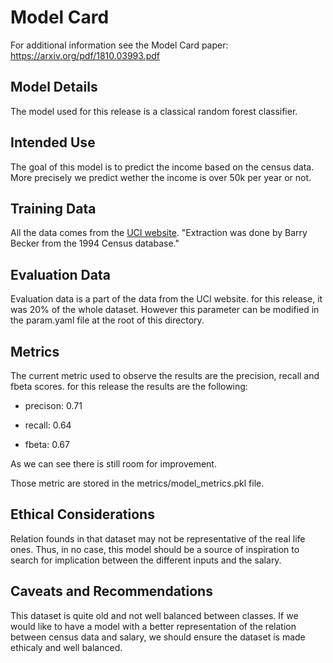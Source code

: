 # Model Card

For additional information see the Model Card paper: https://arxiv.org/pdf/1810.03993.pdf

## Model Details

The model used for this release is a classical random forest classifier.

## Intended Use

The goal of this model is to predict the income based on the census data. 
More precisely we predict wether the income is over 50k per year or not.

## Training Data

All the data comes from the [UCI website](https://archive.ics.uci.edu/ml/datasets/census+income).
"Extraction was done by Barry Becker from the 1994 Census database."

## Evaluation Data

Evaluation data is a part of the data from the UCI website. for this release, it was 20% of the whole dataset. However this parameter can  be modified in the param.yaml file at the root of this directory.

## Metrics
The current metric used to observe the results are the precision, recall and fbeta scores.
for this release the results are the following:

- precison: 0.71

- recall: 0.64

- fbeta: 0.67

As we can see there is still room for improvement.

Those metric are stored in the metrics/model_metrics.pkl file.

## Ethical Considerations

Relation founds in that dataset may not be representative of the real life ones. Thus, in no case, this model should be a source of inspiration to search for implication between the different inputs and the salary.

## Caveats and Recommendations

This dataset is quite old and not well balanced between classes. If we would like to have a model with a better representation of the relation between census data and salary, we should ensure the dataset is made ethicaly and well balanced.